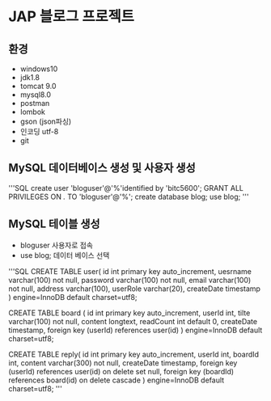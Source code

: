 # JAP 블로그 프로젝트

## 환경 

- windows10
- jdk1.8
- tomcat 9.0
- mysql8.0
- postman
- lombok
- gson (json파싱)
- 인코딩 utf-8
- git

## MySQL 데이터베이스 생성 및 사용자 생성

'''SQL
create user 'bloguser'@'%'identified by 'bitc5600';
GRANT ALL PRIVILEGES ON *.* TO 'bloguser'@'%';
create database blog;
use blog;
'''

## MySQL 테이블 생성


- bloguser 사용자로 접속
- use blog; 데이터 베이스 선택

'''SQL
CREATE TABLE user(
	id int primary key auto_increment,
    uesrname varchar(100) not null,
    password varchar(100) not null,
    email varchar(100) not null,
    address varchar(100),
    userRole varchar(20),
    createDate timestamp
) engine=InnoDB default charset=utf8;

CREATE TABLE board (
	id int primary key auto_increment,
    userId int,
    tilte varchar(100) not null,
    content longtext,
    readCount int default 0,
    createDate timestamp,
    foreign key (userId) references user(id)
) engine=InnoDB default charset=utf8;

CREATE TABLE reply(
	id int primary key auto_increment,
    userId int,
    boardId int,
    content varchar(300) not null,
    createDate timestamp,
    foreign key (userId) references user(id) on delete set
    null,
    foreign key (boardId) references board(id) on delete
    cascade
) engine=InnoDB default charset=utf8;
'''
